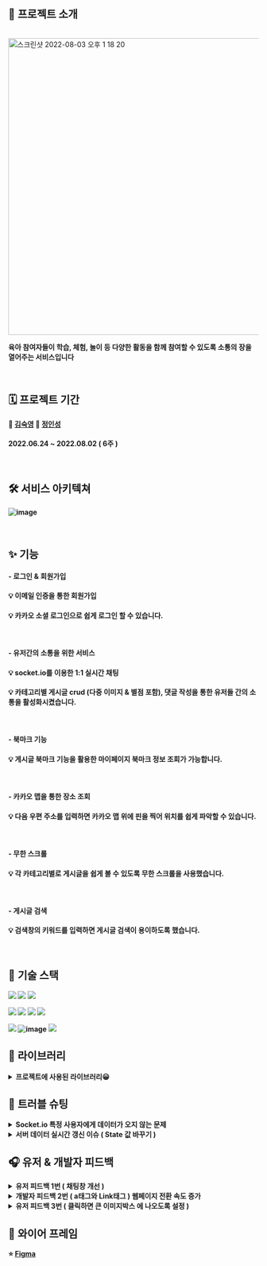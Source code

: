 ## 🎈 프로젝트 소개

<br/>

<img width="597" alt="스크린샷 2022-08-03 오후 1 18 20" src="https://user-images.githubusercontent.com/103277726/182523186-8850363a-c764-49df-95c1-9065bcb4a20d.png">

<br/>

<b> 육아 참여자들이 학습, 체험, 놀이 등 다양한 활동을 함께 참여할 수 있도록 소통의 장을 열어주는 서비스입니다

<br/>

## 🗓 프로젝트 기간
👩 [김숙영](https://github.com/Maiowol)  🧑 [정인성](https://github.com/inseongei)  
#### 2022.06.24 ~ 2022.08.02 ( 6주 ) 





<br/>

## 🛠 서비스 아키텍쳐
![image](https://user-images.githubusercontent.com/87432361/182505336-4b93faf5-d4a4-4625-b217-cf82f9edd109.png)

<br/>

## ✨ 기능

#### - 로그인 & 회원가입
####  💡 이메일 인증을 통한 회원가입
####  💡 카카오 소셜 로그인으로 쉽게 로그인 할 수 있습니다. 

<br/>

#### - 유저간의 소통을 위한 서비스
####  💡 socket.io를 이용한 1:1 실시간 채팅 <br/>
####  💡 카테고리별 게시글 crud (다중 이미지 & 별점 포함), 댓글 작성을 통한 유저들 간의 소통을 활성화시켰습니다.

<br/>

#### - 북마크 기능
####  💡 게시글 북마크 기능을 활용한 마이페이지 북마크 정보 조회가 가능합니다.

<br/>

#### - 카카오 맵을 통한 장소 조회
####  💡 다음 우편 주소를 입력하면 카카오 맵 위에 핀을 찍어 위치를 쉽게 파악할 수 있습니다.

<br/>

#### - 무한 스크롤
####  💡 각 카테고리별로 게시글을 쉽게 볼 수 있도록 무한 스크롤을 사용했습니다.

<br/>

#### - 게시글 검색
####  💡 검색창의 키워드를 입력하면 게시글 검색이 용이하도록 했습니다.

<br/>

## 🚀 기술 스택
<img src="https://img.shields.io/badge/javascript-F7DF1E?style=for-the-badge&logo=javascript&logoColor=black">  <img src="https://img.shields.io/badge/html5-E34F26?style=for-the-badge&logo=html5&logoColor=white">   <img src="https://img.shields.io/badge/css-1572B6?style=for-the-badge&logo=css3&logoColor=white"> 

<img src="https://img.shields.io/badge/react-61DAFB?style=for-the-badge&logo=react&logoColor=white"> <img src="https://img.shields.io/badge/redux-764ABC?style=for-the-badge&logo=redux&logoColor=white">  <img src="https://img.shields.io/badge/socket.io-010101?style=for-the-badge&logo=socket.io&logoColor=white">  <img src="https://img.shields.io/badge/kakaoMap-FFCD00?style=for-the-badge&logo=Google Maps&logoColor=white">  

<img src="https://img.shields.io/badge/amazonaws-232F3E?style=for-the-badge&logo=amazonaws&logoColor=white">  ![image](https://user-images.githubusercontent.com/87432361/182510977-9bd5d8c2-49c5-4a73-affa-a2e6eae08001.png)
 <img src="https://img.shields.io/badge/github-181717?style=for-the-badge&logo=github&logoColor=white">  
 
 ## 📓 라이브러리
 
 
<details>
<summary><b> 프로젝트에 사용된 라이브러리😀 </summary>
<div markdown="1">

|  이름 | 사용 이유  | 버전  |
|---|---|---|
|  react-daum-postcode | 주소 검색  |  3.1.1  |
|  axios | 서버 & 클라이언트 데이터통신  |  0.27.2 |
|  animate.css |  애니메이션 효과 | 4.1.1  |
|  react-scroll-to-bottom | 채팅창 스크롤 자동하단  | 4.2.0  |
|  react-redux |  편리한 상태 관리 | 8.0.2 |
|  redux-thunk | 비동기 통신 미들웨어  | 2.4.1  |
|  react-toastify |  토스트 알림 기능 |  8.2.0 |
|  socket.io-client |  실시간 채팅 기능 | 4.5.1 |
| sweetalert2  |  디자인 된 알림창 | 11.4.23 |
| react-modal  | 모달창 띄우기  |  3.15.1 |
| react-datepicker  |  달력 띄우기 | 4.8.0  |
| react-infinite-scroll-component  |  무한 스크롤 구현 | 6.1.0  |
| styled-components  | 스타일 css  |  5.3.5 |
| react-router-dom  |  라우터 |  6.3.0 |
| react-icons  |  리액트 아이콘 |  4.4.0 |
|  react-device-detect | 모바일 감지 | 2.2.2  |
</div>
</details>

## 💢 트러블 슈팅
<details>
<summary><b> Socket.io 특정 사용자에게 데이터가 오지 않는 문제 </summary>
<div markdown="1">
<br/>
🔴 문제 상황 <br/>
<br/>
Client 가 특정 경로로 보낸(emit) 메시지를 Server 측에서 특정 경로로 받고(on) 다시 다른 경로로  전송(emit)해주는데 
전체로 돌려주게 되면<br/> 데이터가 들어오지만 특정 사람(user_id 또는 nickname)을 지정하면특정 사람에게 데이터가 오지 않는 문제 발생 <br/>
<br/>

🟠 발생 원인 및 해결 시도 <br/>
<br/>
![스크린샷 2022-08-04 오후 3 53 15](https://user-images.githubusercontent.com/87432361/182876213-247f64d1-3951-429f-82b5-41f8e1720ee4.png) <br/>

사진속 io.emit으로 코드를 짜기전 아래의 5가지의 특정 조건을 붙혔다<br/>
- io.to(‘user’).emit ( X )
- io.in(‘user’).emit ( X )
- socket.to(‘user’).emit ( X )
- socket.broadcast.to.emit ( X )
- socket.broadcast.in.emit ( X )
-> 발신자를 제외한 모두 , 한명의 사용자만이 가지고 있는 고유한 소켓ID 로 데이터를 보낼려 했으나 실패
<br/>

🟢 문제 해결 <br/>

소켓 라이브러리의 버그로 판단하여 io.emit으로 전체로 데이터 값을 받은 뒤 프론트에서 필터링 하기로 결정<br/>

![image](https://user-images.githubusercontent.com/87432361/182880035-d1183188-9a75-40c7-8e30-0eba0b497a5f.png) <br/>
- 하나의 메시지에는 이러한 데이터가 포함 되어 있다 이 데이터를 이용하여 전체로 받은뒤 2가지 조건을 걸어 필터링<br/>

1 . 데이터를 보낸 사람과 나의 닉네임이 다를 경우에만 알림 토스트를 생성하여 자신에게 알림이 오는것을 막음<br/>
2 . 데이터를 받는 사람과 나의 닉네임이 같은 경우에만 알림 토스트를 생성하여 해당 유저에게만 알림이 가도록 설정
</div>
</details>

<details>
<summary><b> 서버 데이터 실시간 갱신 이슈 ( State 값 바꾸기 ) </summary>
<div markdown="1">
(https://inseongcoding.tistory.com/65)
 

</div>
</details>

## 🎧 유저 & 개발자 피드백 
<details>
<summary><b> 유저 피드백 1번 ( 채팅창 개선 )</summary>
<div markdown="1">
 
![image](https://user-images.githubusercontent.com/87432361/183235211-67948800-2d6e-401e-b535-e71f5d5e7609.png) <br/>
 한명의 사용자의 여러 게시글에 채팅을 했을 때 구별할수 없는 문제  -> 게시글 제목도 불러와서 문제 해결
</div>
</details>
 
 <details>
<summary><b> 개발자 피드백 2번 ( a태그와 Link태그 ) 웹페이지 전환 속도 증가</summary>
<div markdown="1">
 처음 프로젝트의 모든 웹페이지 이동은 a태그와 useNavigate를 사용하였다
 
 하지만 피드백의 내용은 리엑트로 만들었는데 페이지를 이동시 페이지가 다시 dom부터 로드 되는 것이였다 
 SPA (React)에서의 라우트 이동하는 방법은 a태그가 아닌 Link 태그였다 <br/>
 
 👉 a태그는 페이지를 아예 새롭게 불러오게 된다 그래서 리액트 앱이 지니고 있는 상태도 초기화 되서 새로 렌더링을 하게 된다는 것
     따라서 상태 값이 유지 되지도 못할뿐더러 속도도 저하된다
 
 👉 Link 태그는 브라우저의 주소만 바꿀뿐, 페이지를 새로 불러오지 않는다는 점
 
 👉 useNavigate는 페이지 전환시 추가로 처리해야 하는 로직이 있을 경우에 사용된다
 
 👊 Link 태그와 조건이 충족할때 페이지를 이동시켜야 한다면 useNavigate 를 잘 나누어서 사용해야함
 
</div>
</details>
  
 <details>
<summary><b> 유저 피드백 3번 ( 클릭하면 큰 이미지박스 에 나오도록 설정 )</summary>
<div markdown="1">
  <br/>
  유저 피드백 : 사진 하나를 제외 한 나머지 사진은 너무 작아서 볼수가 없다 <br/>
 

https://user-images.githubusercontent.com/87432361/183236360-b4052dfa-8e2c-41c3-a82d-dc69b272e8cc.mp4


 해결 : 서버에서 주는 이미지 배열의 인덱스를 useState를 이용하여 아래 작은 사진을 클릭할 때 state 값을 변경 해줌으써 변경해주었다



</div>
</details>

 
  
 
 
## 🎨 와이어 프레임 
⭐ [Figma](https://www.figma.com/file/6oxe17NH1VuhHdZxdj9X9N/%ED%95%AD%ED%95%B499_v1?node-id=0%3A1)  
 
 










